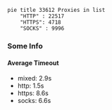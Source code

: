 
```mermaid
pie title 33612 Proxies in list
    "HTTP" : 22517
    "HTTPS": 4718
    "SOCKS" : 9996
```

### Some Info
#### Average Timeout

- mixed: 2.9s
- http: 1.5s
- https: 8.6s
- socks: 6.6s